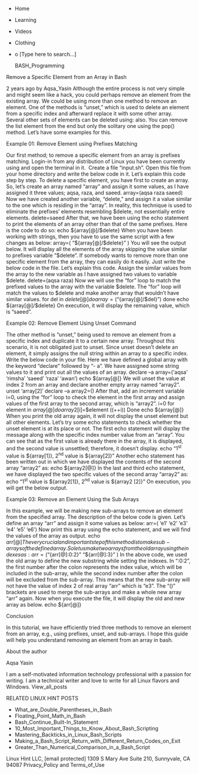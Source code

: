 





















































* Home
* Learning
* Videos
* Clothing
*
  o [Type here to search...]


   BASH_Programming


Remove a Specific Element from an Array in Bash

2 years ago
by Aqsa_Yasin
Although the entire process is not very simple and might seem like a hack, you
could perhaps remove an element from the existing array. We could be using more
than one method to remove an element. One of the methods is “unset,” which is
used to delete an element from a specific index and afterward replace it with
some other array. Several other sets of elements can be deleted using: also.
You can remove the list element from the end but only the solitary one using
the pop() method. Let’s have some examples for this.

Example 01: Remove Element using Prefixes Matching

Our first method; to remove a specific element from an array is prefixes
matching. Login-in from any distribution of Linux you have been currently using
and open the terminal in it.  Create a file “input.sh”. Open this file from
your home directory and write the below code in it.
Let’s explain this code step by step. To delete a specific element, you have
first to create an array. So, let’s create an array named “array” and assign it
some values, as I have assigned it three values; aqsa, raza, and saeed.
array=(aqsa raza saeed)
Now we have created another variable, “delete,” and assign it a value similar
to the one which is residing in the “array”. In reality, this technique is used
to eliminate the prefixes’ elements resembling $delete, not essentially entire
elements.
delete=saeed
After that, we have been using the echo statement to print the elements of an
array other than that of the same prefixes. Here is the code to do so:
echo ${array[@]/$delete}
When you have been working with strings, then you have to use the same script
with a few changes as below:
array=( “${array[@]/$delete}” )
You will see the output below. It will display all the elements of the array
skipping the value similar to prefixes variable “$delete”.
If somebody wants to remove more than one specific element from the array, they
can easily do it easily. Just write the below code in the file. Let’s explain
this code.
Assign the similar values from the array to the new variable as I have assigned
two values to variable $delete.
delete=(aqsa raza)
Now we will use the “for” loop to match the prefixed values to the array with
the variable $delete. The “for” loop will match the values to $delete and make
another array that wouldn’t have similar values.
for del in ${delete[@]}
do
array=(“${array[@]/$del}”)
done
echo ${array[@]/$delete}
On execution, it will display the remaining value, which is “saeed”.

Example 02: Remove Element Using Unset Command

The other method is “unset,” being used to remove an element from a specific
index and duplicate it to a certain new array. Throughout this scenario, it is
not obligated just to unset. Since unset doesn’t delete an element, it simply
assigns the null string within an array to a specific index. Write the below
code in your file.
Here we have defined a global array with the keyword “declare” followed by “-
a”. We have assigned some string values to it and print out all the values of
an array.
declare –a array=('aqsa' ‘rimsha’ ‘saeed’ ‘raza’ ‘awan’)
echo ${array[@]}
We will unset the value at index 2 from an array and declare another empty
array named “array2”.
unset ‘array[2]’
declare –a array2=()
After that, add an increment variable i=0, using the “for” loop to check the
element in the first array and assign values of the first array to the second
array, which is “array2”.
i=0
for element in ${array[@]}
do
array2[$i]=$element
((++i))
Done
echo ${array[@]}
When you print the old array again, it will not display the unset element but
all other elements. Let’s try some echo statements to check whether the unset
element is at its place or not. The first echo statement will display the
message along with the specific index number value from an “array”. You can see
that as the first value is already there in the array, it is displayed, and the
second value is unsettled; therefore, it doesn’t display.
echo “1<sup>st</sup> value is ${array[1]}, 2<sup>nd</sup> value is ${array[2]}”
Another echo statement has been written out in which we have displayed the
contents of the second array “array2” as:
echo ${array2[@]}
In the last and third echo statement, we have displayed the two specific values
of the second array “array2” as:
echo “1<sup>st</sup> value is ${array2[1]}, 2<sup>nd</sup> value is ${array2
[2]}”
On execution, you will get the below output.

Example 03: Remove an Element Using the Sub Arrays

In this example, we will be making new sub-arrays to remove an element from the
specified array. The description of the below code is given.
Let’s define an array “arr” and assign it some values as below:
arr=( ‘e1’ ‘e2’ ‘e3’ ‘e4’ ‘e5’ ‘e6’)
Now print this array using the echo statement, and we will find the values of
the array as output.
echo ${arr[@]}
The very crucial and important step of this method is to make sub-arrays of the
defined array. So let us make two arrays from the old array using the indexes
as:
arr=( “${arr[@]:0:2}” “${arr[@]:3}” )
In the above code, we used the old array to define the new substring while
setting the indexes. In “:0:2”, the first number after the colon represents the
index value, which will be included in the sub-array, while the second index
number after the colon will be excluded from the sub-array. This means that the
new sub-array will not have the value of index 2 of real array “arr” which is
“e3”. The “()” brackets are used to merge the sub-arrays and make a whole new
array “arr” again. Now when you execute the file, it will display the old and
new array as below.
echo ${arr[@]}

Conclusion

In this tutorial, we have efficiently tried three methods to remove an element
from an array, e.g., using prefixes, unset, and sub-arrays. I hope this guide
will help you understand removing an element from an array in bash.


About the author


Aqsa Yasin

I am a self-motivated information technology professional with a passion for
writing. I am a technical writer and love to write for all Linux flavors and
Windows.
View_all_posts

RELATED LINUX HINT POSTS


* What_are_Double_Parentheses_in_Bash
* Floating_Point_Math_in_Bash
* Bash_Continue_Built-In_Statement
* 10_Most_Important_Things_to_Know_About_Bash_Scripting
* Mastering_Backticks_in_Linux_Bash_Scripts
* Making_a_Bash_Script_Return_with_Different_Return_Codes_on_Exit
* Greater_Than_Numerical_Comparison_in_a_Bash_Script

Linux Hint LLC, [email protected]
1309 S Mary Ave Suite 210, Sunnyvale, CA 94087
 Privacy_Policy and Terms_of_Use
